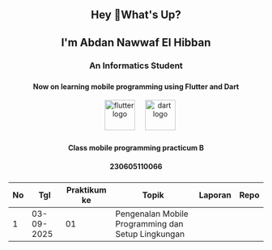 <h2 align="center">Hey 👋What's Up?</h1>
<h2 align="center">I'm Abdan Nawwaf El Hibban</h2>
<h3 align="center">An Informatics Student</h3>

###

<h4 align="center">Now on learning mobile programming using Flutter and Dart</h4>
<div align="center">
  <img width="12" />
  <img src="https://skillicons.dev/icons?i=flutter" height="60" alt="flutter logo"  />
  <img width="12" />
  <img src="https://skillicons.dev/icons?i=dart" height="60" alt="dart logo"  />
</div>

###

<h4 align="center">Class mobile programming practicum B</h4>
<h4 align="center">230605110066</h4>

###

  |No   |Tgl   |Praktikum ke   |Topik   |Laporan   |Repo   |
| ------------ | ------------ | ------------ | ------------ | ------------ | ------------ |
|1   |03-09-2025   |01   |Pengenalan Mobile Programming dan Setup Lingkungan   |   |   |

###
